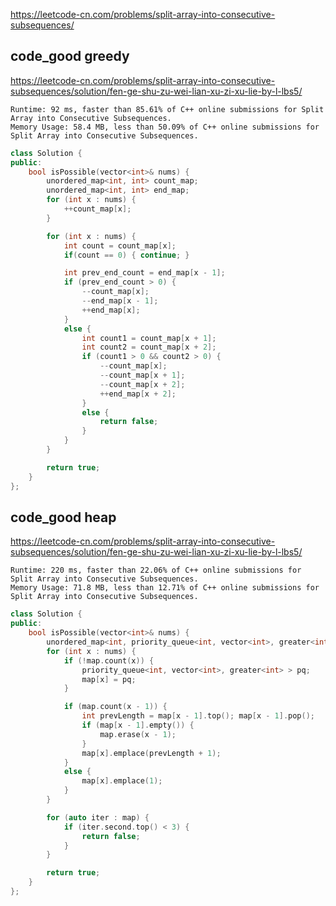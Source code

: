 
https://leetcode-cn.com/problems/split-array-into-consecutive-subsequences/

## code_good greedy

https://leetcode-cn.com/problems/split-array-into-consecutive-subsequences/solution/fen-ge-shu-zu-wei-lian-xu-zi-xu-lie-by-l-lbs5/

```
Runtime: 92 ms, faster than 85.61% of C++ online submissions for Split Array into Consecutive Subsequences.
Memory Usage: 58.4 MB, less than 50.09% of C++ online submissions for Split Array into Consecutive Subsequences.
```

```cpp
class Solution {
public:
    bool isPossible(vector<int>& nums) {
        unordered_map<int, int> count_map;
        unordered_map<int, int> end_map;
        for (int x : nums) {
            ++count_map[x];
        }

        for (int x : nums) {
            int count = count_map[x];
            if(count == 0) { continue; }

            int prev_end_count = end_map[x - 1];
            if (prev_end_count > 0) {
                --count_map[x];
                --end_map[x - 1];
                ++end_map[x];
            }
            else {
                int count1 = count_map[x + 1];
                int count2 = count_map[x + 2];
                if (count1 > 0 && count2 > 0) {
                    --count_map[x];
                    --count_map[x + 1];
                    --count_map[x + 2];
                    ++end_map[x + 2];
                }
                else {
                    return false;
                }
            }
        }

        return true;
    }
};
```

## code_good  heap

https://leetcode-cn.com/problems/split-array-into-consecutive-subsequences/solution/fen-ge-shu-zu-wei-lian-xu-zi-xu-lie-by-l-lbs5/

```
Runtime: 220 ms, faster than 22.06% of C++ online submissions for Split Array into Consecutive Subsequences.
Memory Usage: 71.8 MB, less than 12.71% of C++ online submissions for Split Array into Consecutive Subsequences.
```

```cpp
class Solution {
public:
    bool isPossible(vector<int>& nums) {
        unordered_map<int, priority_queue<int, vector<int>, greater<int> > > map;
        for (int x : nums) {
            if (!map.count(x)) {
                priority_queue<int, vector<int>, greater<int> > pq;
                map[x] = pq;
            }

            if (map.count(x - 1)) {
                int prevLength = map[x - 1].top(); map[x - 1].pop();
                if (map[x - 1].empty()) {
                    map.erase(x - 1);
                }
                map[x].emplace(prevLength + 1);
            }
            else {
                map[x].emplace(1);
            }
        }

        for (auto iter : map) {
            if (iter.second.top() < 3) {
                return false;
            }
        }

        return true;
    }
};
```